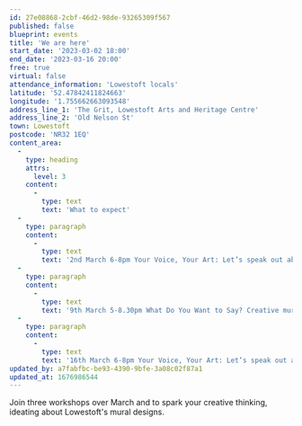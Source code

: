 ```yaml
---
id: 27e08868-2cbf-46d2-98de-93265309f567
published: false
blueprint: events
title: 'We are here'
start_date: '2023-03-02 18:00'
end_date: '2023-03-16 20:00'
free: true
virtual: false
attendance_information: 'Lowestoft locals'
latitude: '52.47842411824663'
longitude: '1.755662663093548'
address_line_1: 'The Grit, Lowestoft Arts and Heritage Centre'
address_line_2: 'Old Nelson St'
town: Lowestoft
postcode: 'NR32 1EQ'
content_area:
  -
    type: heading
    attrs:
      level: 3
    content:
      -
        type: text
        text: 'What to expect'
  -
    type: paragraph
    content:
      -
        type: text
        text: '2nd March 6-8pm Your Voice, Your Art: Let’s speak out about the Climate Crisis Open discussion and idea mapping '
  -
    type: paragraph
    content:
      -
        type: text
        text: '9th March 5-8.30pm What Do You Want to Say? Creative mural design ideas'
  -
    type: paragraph
    content:
      -
        type: text
        text: '16th March 6-8pm Your Voice, Your Art: Let’s speak out about the Climate Crisis Open discussion and idea mapping'
updated_by: a7fabfbc-be93-4390-9bfe-3a08c02f87a1
updated_at: 1676986544
---
```

Join three workshops over March and to spark your creative thinking, ideating about Lowestoft's mural designs.